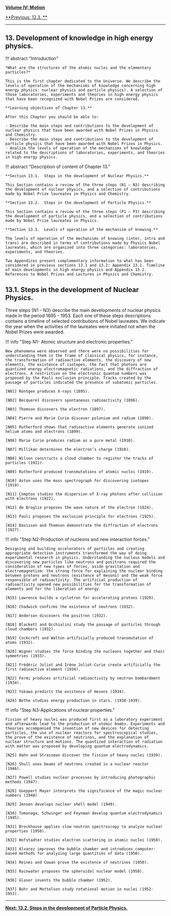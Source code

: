 
[**Volume IV: Motion**](./volume-IV.md)

[**Previous: 12.3. **](./vol-III-chap-12-sect-3.md) 

***

## 13. Development of knowledge in high energy physics.     

!!! abstract "Introduction"

	*What are the structures of the atomic nuclei and the elementary particles?*

	This is the first chapter dedicated to the Universe. We describe the levels of operation of the mechanisms of knowledge concerning high energy physics: nuclear physics and particle physics). A selection of those laboratories, experiments and theories in high energy physics that have been recognized with Nobel Prizes are considered.

	**Learning objectives of Chapter 13.**
	
	After this Chapter you should be able to: 

	- Describe the main steps and contributions to the development of nuclear physics that have been awarded with Nobel Prizes in Physics and Chemistry.
	- Describe the main steps and contributions to the development of particle physics that have been awarded with Nobel Prizes in Physics.   
	- Analize the levels of operation of the mechanisms of knowledge related to the descriptions of laboratories, experiments, and theories in high energy physics.

!!! abstract "Description of content of Chapter 13."

	**Section 13.1.  Steps in the development of Nuclear Physics.**

	This Section contains a review of the three steps (N1 – N3) describing the development of nuclear physics, and a selection of contributions made by Nobel Prize laureates in Physics and Chemistry. 

	**Section 13.2.  Steps in the development of Particle Physics.**

	This Section contains a review of the three steps (P1 – P3) describing the development of particle physics, and a selection of contributions made by Nobel Prize laureates in Physics. 

	**Section 13.3.  Levels of operation of the mechanism of knowing.**

	The levels of operation of the mechanisms of knowing (inter, intra and trans) are described in terms of contributions made by Physics Nobel laureates, which are organized into three categories: laboratories, experiments, and theories. 

	Two Appendices present complementary information to what has been considered in previous sections 13.1 and 13.2: Appendix 13.1. Timeline of main developments in high energy physics and Appendix 13.2. References to Nobel Prizes and Lectures in Physics and Chemistry.

## 13.1. Steps in the development of Nuclear Physics.

Three steps (N1 – N3) describe the main developments of nuclear physics made in the period 1895 - 1953. Each one of these steps descriptions contains a timeline of selected contributions of Nobel laureates. We indicate the year when the activities of the laureates were initiated not when the Nobel Prizes were awarded.

!!! info "Step N1- Atomic structure and electronic properties."

	New phenomena were observed and there were no possibilities for understanding them in the frame of classical physics, for instance, the transformation of radioactive elements, the discovery of new elements, the existence of isotopes, the fact that photons are quantized energy electromagnetic radiations, and the diffraction of electrons. A restriction on the electronic quantum numbers was proposed by the Pauli exclusion principle. Tracks created by the passage of particles indicated the presence of subatomic particles.

	[N01] Röntgen produces X-rays (1895).

	[N02] Becquerel discovers spontaneous radioactivity (1896).
	
	[N03] Thomson discovers the electron (1897).
	
	[N04] Pierre and Marie Curie discover polonium and radium (1898).
	
	[N05] Rutherford shows that radioactive elements generate ionized helium atoms and electrons (1899).

	[N06] Marie Curie produces radium as a pure metal (1910).

	[N07] Millikan determines the electron’s charge (1910).

	[N08] Wilson constructs a cloud chamber to register the tracks of particles (1911).

	[N09] Rutherford produced transmutations of atomic nuclei (1919).

	[N10] Aston uses the mass spectrograph for discovering isotopes (1919).

	[N11] Compton studies the dispersion of X-ray photons after collision with electrons (1922).

	[N12] de Broglie proposes the wave nature of the electron (1924).

	[N13] Pauli proposes the exclusion principle for electrons (1925).

	[N14] Davisson and Thomson demonstrate the diffraction of electrons (1927).

!!! info "Step N2-Production of nucleons and new interaction forces."

	Designing and building accelerators of particles and creating appropriate detection instruments transformed the way of doing experimental research in physics. Understanding the nucleus models and discovering new particles like neutrons and positrons required the consideration of new types of forces, aside gravitation and electromagnetism: the strong force for explaining the nuclear binding between protons and neutrons (existence of mesons) and the weak force responsible of radioactivity. The artificial production of radioactivity opened new possibilities for the transformation of elements and for the liberation of energy.

	[N15] Lawrence builds a cyclotron for accelerating protons (1929).
	
	[N16] Chadwick confirms the existence of neutrons (1932).

	[N17] Anderson discovers the positron (1932).

	[N18] Blackett and Occhialini study the passage of particles through cloud chambers (1932).

	[N19] Cockcroft and Walton artificially produced transmutation of atoms (1932).

	[N20] Wigner studies the force binding the nucleons together and their symmetries (1933). 

	[N21] Frédéric Joliot and Irène Joliot-Curie create artificially the first radioactive element (1934).

	[N22] Fermi produces artificial radioactivity by neutron bombardment (1934).
	
	[N23] Yukawa predicts the existence of mesons (1934).
	
	[N24] Bethe studies energy production in stars. (1938-1939).

!!! info "Step N3-Applications of nuclear properties."

	Fission of heavy nuclei was produced first as a laboratory experiment and afterwards lead to the production of atomic bombs. Experiments and theories accompanied the invention of new devices for detecting particles, the use of nuclear reactors for spectroscopical studies, the prove of the existence of neutrinos, and the explanation of nuclear structure and motions. The quantized interaction of radiation with matter was proposed by developing quantum electrodynamics.

	[N25] Hahn and Strassman discover the fission of heavy nuclei (1939).
	
	[N26] Shull uses beams of neutrons created in a nuclear reactor (1946).

	[N27] Powell studies nuclear processes by introducing photographic methods (1947).

	[N28] Goeppert Mayer interprets the significance of the magic nuclear numbers (1948)
	
	[N29] Jensen develops nuclear shell model (1949).

	[N30] Tomonaga, Schwinger and Feynman develop quantum electrodynamics (1945).

	[N31] Brockhouse applies slow neutron spectroscopy to analyze nuclear properties (1950).

	[N32] Hofstadter studies electron scattering in atomic nuclei (1950).

	[N33] Alvarez improves the bubble chamber and introduces computer-based methods for analyzing large quantities of data (1950).

	[N34] Reines and Cowan prove the existence of neutrinos (1950).

	[N35] Rainwater proposes the spheroidal nuclear model (1950).

	[N36] Glaser invents the bubble chamber (1952).

	[N37] Bohr and Mottelson study rotational motion in nuclei (1952-1953).

***

[**Next: 13.2. Steps in the development of Particle Physics.**](./vol-IV-chap-13-sect-2.md)

